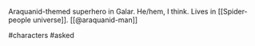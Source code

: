 Araquanid-themed superhero in Galar. He/hem, I think. Lives in [[Spider-people universe]]. [[@araquanid-man]]

#characters #asked 